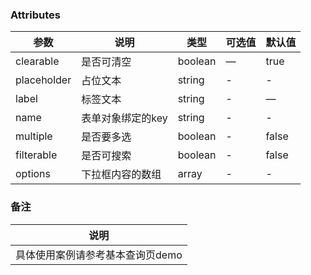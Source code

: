 
### Attributes
| 参数        | 说明              | 类型    | 可选值 | 默认值 |
| ----------- | ----------------- | ------- | ------ | ------ |
| clearable   | 是否可清空        | boolean | —      | true   |
| placeholder | 占位文本          | string  | -      | -      |
| label       | 标签文本          | string  | -      | —      |
| name        | 表单对象绑定的key | string  | -      | -      |
| multiple    | 是否要多选        | boolean | -      | false  |
| filterable  | 是否可搜索        | boolean | -      | false  |
| options     | 下拉框内容的数组  | array   | -      | -      |
### 备注
| 说明                                                     |
| -------------------------------------------------------- |  
| 具体使用案例请参考基本查询页demo |
